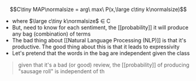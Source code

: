 $$C\tiny MAP\normalsize = arg\ max\ P(x,\large c\tiny k\normalsize)$$
- where $\large c\tiny k\normalsize$ ∈ C
- But, need to know for each sentiment, the [[probability]] it will produce any bag (combination) of terms
- The bad thing about [[Natural Language Processing (NLP)]] is that it's productive. The good thing about this is that it leads to expressivity
- Let's pretend that the words in the bag are independent given the class
>	given that it's a bad (or good) review, the [[probability]] of producing "sausage roll" is independent of th